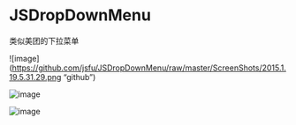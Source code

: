 # JSDropDownMenu
类似美团的下拉菜单

![image](https://github.com/jsfu/JSDropDownMenu/raw/master/ScreenShots/2015.1.19.5.31.29.png “github”)

![image](https://github.com/jsfu/JSDropDownMenu/raw/master/ScreenShots/2015.1.27.2.00.03.png)

![image](https://github.com/jsfu/JSDropDownMenu/raw/master/ScreenShots/2015.1.27.2.00.06.png)